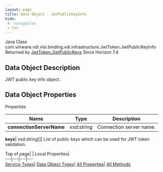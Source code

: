 ```yaml
---
layout: page
title: Data Object - JwtPublicKeyInfo
hide:
 #- navigation
 - toc
---
```






Java Class
    com.vmware.vdi.vlsi.binding.vdi.infrastructure.JwtToken.JwtPublicKeyInfo
Returned by
     [JwtToken_GetPublicKeys](vdi.infrastructure.JwtToken.md#getPublicKeys)
Since 
    Horizon 7.4

## Data Object Description 

JWT public key info object. 

## Data Object Properties

Properties

Name |  Type |  Description   
---|---|---  
**connectionServerName**|  xsd:string|  Connection server name.   
  
**keys**|  xsd:string[]|  List of public keys which can be used for JWT token validation.   
  
  
  
Top of page| | Local Properties|   
---|---|---|---  
[Service Types](index-mo_types.md)| [Data Object Types](index-do_types.md)| [All Properties](index-properties.md)| [All Methods](index-methods.md)  
  
  

